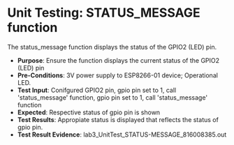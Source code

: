 # Unit Testing: STATUS_MESSAGE function

The status_message function displays the status of the GPIO2 (LED) pin.

- **Purpose**: Ensure the function displays the current status of the GPIO2 (LED) pin
- **Pre-Conditions**: 3V power supply to ESP8266-01 device; Operational LED.
- **Test Input**: Conifgured GPIO2 pin, gpio pin set to 1, call 'status_message' function, gpio pin set to 1, call 'status_message' function 
- **Expected**: Respective status of gpio pin is shown
- **Test Results**: Appropiate status is displayed that reflects the status of gpio pin.
- **Test Result Evidence**: lab3_UnitTest_STATUS-MESSAGE_816008385.out

